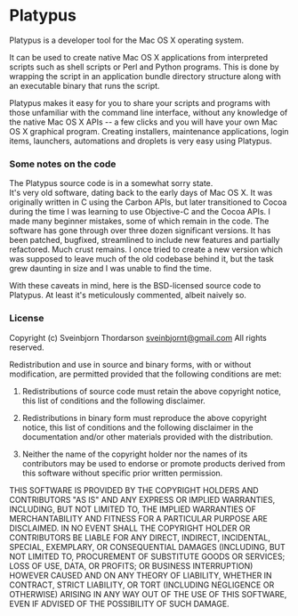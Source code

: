 # Platypus

Platypus is a developer tool for the Mac OS X operating system. 

It can be used to create native Mac OS X applications from interpreted 
scripts such as shell scripts or Perl and Python programs. This is done 
by wrapping the script in an application bundle directory structure 
along with an executable binary that runs the script.

Platypus makes it easy for you to share your scripts and programs 
with those unfamiliar with the command line interface, without any 
knowledge of the native Mac OS X APIs -- a few clicks and you will have 
your own Mac OS X graphical program. Creating installers, maintenance 
applications, login items, launchers, automations and droplets is 
very easy using Platypus.


### Some notes on the code

The Platypus source code is in a somewhat sorry state.  
It's very old software, dating back to the early days 
of Mac OS X.  It was originally written in C using the 
Carbon APIs, but later transitioned to Cocoa during the 
time I was learning to use Objective-C and the Cocoa 
APIs. I made many beginner mistakes, some of which 
remain in the code.  The software has gone through over 
three dozen significant versions. It has been patched,
bugfixed, streamlined to include new features and 
partially refactored.  Much crust remains.  I once tried 
to create a new version which was supposed to leave
much of the old codebase behind it, but the task grew 
daunting in size and I was unable to find the time.

With these caveats in mind, here is the BSD-licensed 
source code to Platypus. At least it's meticulously 
commented, albeit naively so.

### License 

Copyright (c) Sveinbjorn Thordarson <sveinbjornt@gmail.com>
All rights reserved.

Redistribution and use in source and binary forms, with or without modification,
are permitted provided that the following conditions are met:

1. Redistributions of source code must retain the above copyright notice, this
list of conditions and the following disclaimer.

2. Redistributions in binary form must reproduce the above copyright notice, this
list of conditions and the following disclaimer in the documentation and/or other
materials provided with the distribution.

3. Neither the name of the copyright holder nor the names of its contributors may
be used to endorse or promote products derived from this software without specific
prior written permission.

THIS SOFTWARE IS PROVIDED BY THE COPYRIGHT HOLDERS AND CONTRIBUTORS "AS IS" AND
ANY EXPRESS OR IMPLIED WARRANTIES, INCLUDING, BUT NOT LIMITED TO, THE IMPLIED
WARRANTIES OF MERCHANTABILITY AND FITNESS FOR A PARTICULAR PURPOSE ARE DISCLAIMED.
IN NO EVENT SHALL THE COPYRIGHT HOLDER OR CONTRIBUTORS BE LIABLE FOR ANY DIRECT,
INDIRECT, INCIDENTAL, SPECIAL, EXEMPLARY, OR CONSEQUENTIAL DAMAGES (INCLUDING, BUT
NOT LIMITED TO, PROCUREMENT OF SUBSTITUTE GOODS OR SERVICES; LOSS OF USE, DATA, OR
PROFITS; OR BUSINESS INTERRUPTION) HOWEVER CAUSED AND ON ANY THEORY OF LIABILITY,
WHETHER IN CONTRACT, STRICT LIABILITY, OR TORT (INCLUDING NEGLIGENCE OR OTHERWISE)
ARISING IN ANY WAY OUT OF THE USE OF THIS SOFTWARE, EVEN IF ADVISED OF THE
POSSIBILITY OF SUCH DAMAGE.